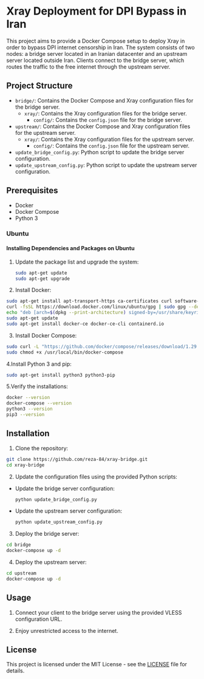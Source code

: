 # Xray Deployment for DPI Bypass in Iran

This project aims to provide a Docker Compose setup to deploy Xray in order to bypass DPI internet censorship in Iran. The system consists of two nodes: a bridge server located in an Iranian datacenter and an upstream server located outside Iran. Clients connect to the bridge server, which routes the traffic to the free internet through the upstream server.

## Project Structure

- `bridge/`: Contains the Docker Compose and Xray configuration files for the bridge server.
  - `xray/`: Contains the Xray configuration files for the bridge server.
    - `config/`: Contains the `config.json` file for the bridge server.
- `upstream/`: Contains the Docker Compose and Xray configuration files for the upstream server.
  - `xray/`: Contains the Xray configuration files for the upstream server.
    - `config/`: Contains the `config.json` file for the upstream server.
- `update_bridge_config.py`: Python script to update the bridge server configuration.
- `update_upstream_config.py`: Python script to update the upstream server configuration.

## Prerequisites

- Docker
- Docker Compose
- Python 3

### Ubuntu

#### Installing Dependencies and Packages on Ubuntu

1. Update the package list and upgrade the system:

   ```bash
   sudo apt-get update
   sudo apt-get upgrade
   ```

2. Install Docker:

```bash
sudo apt-get install apt-transport-https ca-certificates curl software-properties-common lsb-release
curl -fsSL https://download.docker.com/linux/ubuntu/gpg | sudo gpg --dearmor -o /usr/share/keyrings/docker-archive-keyring.gpg
echo "deb [arch=$(dpkg --print-architecture) signed-by=/usr/share/keyrings/docker-archive-keyring.gpg] https://download.docker.com/linux/ubuntu $(lsb_release -cs) stable" | sudo tee /etc/apt/sources.list.d/docker.list > /dev/null
sudo apt-get update
sudo apt-get install docker-ce docker-ce-cli containerd.io

```

3. Install Docker Compose:

```bash
sudo curl -L "https://github.com/docker/compose/releases/download/1.29.2/docker-compose-$(uname -s)-$(uname -m)" -o /usr/local/bin/docker-compose
sudo chmod +x /usr/local/bin/docker-compose
```

4.Install Python 3 and pip:

```bash
sudo apt-get install python3 python3-pip
```

5.Verify the installations:

```bash
docker --version
docker-compose --version
python3 --version
pip3 --version
```

## Installation

1. Clone the repository:

```bash
git clone https://github.com/reza-84/xray-bridge.git
cd xray-bridge
```

2. Update the configuration files using the provided Python scripts:

- Update the bridge server configuration:

  ```bash
  python update_bridge_config.py
  ```

- Update the upstream server configuration:

  ```bash
  python update_upstream_config.py
  ```

3. Deploy the bridge server:

```bash
cd bridge
docker-compose up -d
```

4. Deploy the upstream server:

```bash
cd upstream
docker-compose up -d

```

## Usage

1. Connect your client to the bridge server using the provided VLESS configuration URL.

2. Enjoy unrestricted access to the internet.

## License

This project is licensed under the MIT License - see the [LICENSE](LICENSE) file for details.
